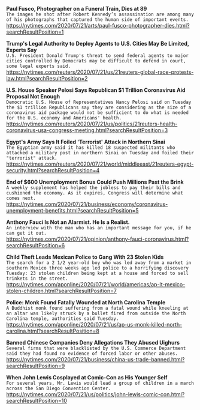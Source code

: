 **Paul Fusco, Photographer on a Funeral Train, Dies at 89**\
`The images he shot after Robert Kennedy’s assassination are among many of his photographs that captured the human side of important events.`\
https://nytimes.com/2020/07/21/arts/paul-fusco-photographer-dies.html?searchResultPosition=1

**Trump's Legal Authority to Deploy Agents to U.S. Cities May Be Limited, Experts Say**\
`U.S. President Donald Trump's threat to send federal agents to major cities controlled by Democrats may be difficult to defend in court, some legal experts said.`\
https://nytimes.com/reuters/2020/07/21/us/21reuters-global-race-protests-law.html?searchResultPosition=2

**U.S. House Speaker Pelosi Says Republican $1 Trillion Coronavirus Aid Proposal Not Enough**\
`Democratic U.S. House of Representatives Nancy Pelosi said on Tuesday the $1 trillion Republicans say they are considering as the size of a coronavirus aid package would not be sufficient to do what is needed for the U.S. economy and Americans' health.`\
https://nytimes.com/reuters/2020/07/21/us/politics/21reuters-health-coronavirus-usa-congress-meeting.html?searchResultPosition=3

**Egypt's Army Says It Foiled 'Terrorist' Attack in Northern Sinai**\
`The Egyptian army said it has killed 18 suspected militants who attacked a military post in northern Sinai on Tuesday and foiled their ‮"‬terrorist‮"‬ attack.`\
https://nytimes.com/reuters/2020/07/21/world/middleeast/21reuters-egypt-security.html?searchResultPosition=4

**End of $600 Unemployment Bonus Could Push Millions Past the Brink**\
`A weekly supplement has helped the jobless to pay their bills and cushioned the economy. As it expires, Congress will determine what comes next.`\
https://nytimes.com/2020/07/21/business/economy/coronavirus-unemployment-benefits.html?searchResultPosition=5

**Anthony Fauci Is Not an Alarmist. He Is a Realist.**\
`An interview with the man who has an important message for you, if he can get it out.`\
https://nytimes.com/2020/07/21/opinion/anthony-fauci-coronavirus.html?searchResultPosition=6

**Child Theft Leads Mexican Police to Gang With 23 Stolen Kids**\
`The search for a 2 1/2 year-old boy who was led away from a market in southern Mexico three weeks ago led police to a horrifying discovery Tuesday: 23 stolen children being kept at a house and forced to sell trinkets in the street.`\
https://nytimes.com/aponline/2020/07/21/world/americas/ap-lt-mexico-stolen-children.html?searchResultPosition=7

**Police: Monk Found Fatally Wounded at North Carolina Temple**\
`A Buddhist monk found suffering from a fatal wound while kneeling at an altar was likely struck by a bullet fired from outside the North Carolina temple, authorities said Tuesday.`\
https://nytimes.com/aponline/2020/07/21/us/ap-us-monk-killed-north-carolina.html?searchResultPosition=8

**Banned Chinese Companies Deny Allegations They Abused Uighurs**\
`Several firms that were blacklisted by the U.S. Commerce Department said they had found no evidence of forced labor or other abuses.`\
https://nytimes.com/2020/07/21/business/china-us-trade-banned.html?searchResultPosition=9

**When John Lewis Cosplayed at Comic-Con as His Younger Self**\
`For several years, Mr. Lewis would lead a group of children in a march across the San Diego Convention Center.`\
https://nytimes.com/2020/07/21/us/politics/john-lewis-comic-con.html?searchResultPosition=10

